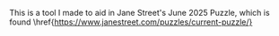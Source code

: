 This is a tool I made to aid in Jane Street's June 2025 Puzzle, which is found \href{https://www.janestreet.com/puzzles/current-puzzle/}
